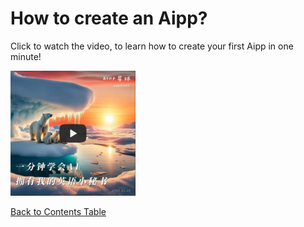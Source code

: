 # How to create an Aipp?

Click to watch the video, to learn how to create your first Aipp in one minute!

<a target="_blank" href="https://www.bilibili.com/video/BV1MS421A73s/?share_source=copy_web&vd_source=f47478ccb1bf2e41f186f648b2cbdaa8" title="一分钟学会AI：拥有我的英语小秘书"><img src="../images/20240226-video-cover.jpg" alt="一分钟学会AI：拥有我的英语小秘书" width="200" height="200"/></a>

[Back to Contents Table](./README.md)
